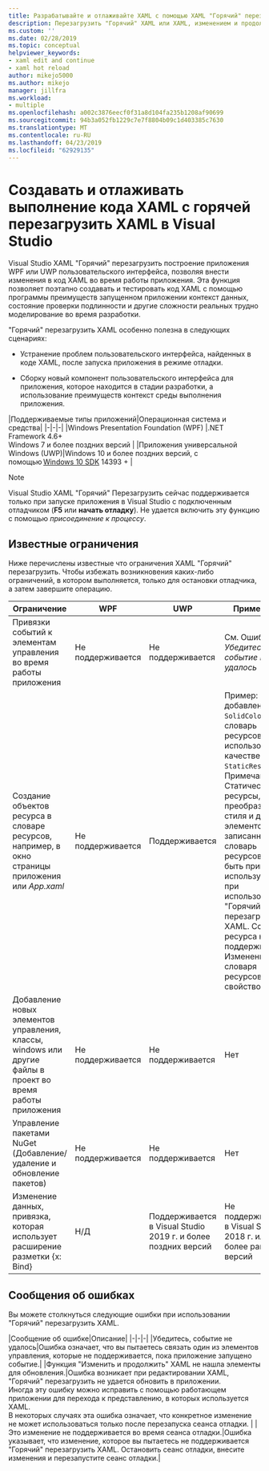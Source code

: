 ```yaml
---
title: Разрабатывайте и отлаживайте XAML с помощью XAML "Горячий" перезагрузки
description: Перезагрузить "Горячий" XAML или XAML, изменением и продолжением, позволяет вносить изменения в код XAML во время выполнения приложения
ms.custom: ''
ms.date: 02/28/2019
ms.topic: conceptual
helpviewer_keywords:
- xaml edit and continue
- xaml hot reload
author: mikejo5000
ms.author: mikejo
manager: jillfra
ms.workload:
- multiple
ms.openlocfilehash: a002c3876eecf0f31a8d104fa235b1208af90699
ms.sourcegitcommit: 94b3a052fb1229c7e7f8804b09c1d403385c7630
ms.translationtype: MT
ms.contentlocale: ru-RU
ms.lasthandoff: 04/23/2019
ms.locfileid: "62929135"
---
```

# <a name="write-and-debug-running-xaml-code-with-xaml-hot-reload-in-visual-studio"></a>Создавать и отлаживать выполнение кода XAML с горячей перезагрузить XAML в Visual Studio

Visual Studio XAML "Горячий" перезагрузить построение приложения WPF или UWP пользовательского интерфейса, позволяя внести изменения в код XAML во время работы приложения. Эта функция позволяет поэтапно создавать и тестировать код XAML с помощью программы преимуществ запущенном приложении контекст данных, состояние проверки подлинности и другие сложности реальных трудно моделирование во время разработки.

"Горячий" перезагрузить XAML особенно полезна в следующих сценариях:

* Устранение проблем пользовательского интерфейса, найденных в коде XAML, после запуска приложения в режиме отладки.

* Сборку новый компонент пользовательского интерфейса для приложения, которое находится в стадии разработки, а использование преимуществ контекст среды выполнения приложения.

|Поддерживаемые типы приложений|Операционная система и средства|
|-|-|-|
|Windows Presentation Foundation (WPF) |.NET Framework 4.6+</br>Windows 7 и более поздних версий |
|Приложения универсальной Windows (UWP)|Windows 10 и более поздних версий, с помощью [Windows 10 SDK](https://developer.microsoft.com/windows/downloads/windows-10-sdk) 14393 + |

> [!NOTE]
> Visual Studio XAML "Горячий" Перезагрузить сейчас поддерживается только при запуске приложения в Visual Studio с подключенным отладчиком (**F5** или **начать отладку**). Не удается включить эту функцию с помощью *присоединение к процессу*.

## <a name="known-limitations"></a>Известные ограничения

Ниже перечислены известные что ограничения XAML "Горячий" перезагрузить. Чтобы избежать возникновения каких-либо ограничений, в котором выполняется, только для остановки отладчика, а затем завершите операцию.

|Ограничение|WPF|UWP|Примечания|
|-|-|-|-|
|Привязки событий к элементам управления во время работы приложения|Не поддерживается|Не поддерживается|См. Ошибка: *Убедитесь, событие не удалось*|
|Создание объектов ресурса в словаре ресурсов, например, в окно страницы приложения или *App.xaml*|Не поддерживается|Поддерживается|Пример: добавление ```SolidColorBrush``` в словарь ресурсов для использования в качестве ```StaticResource```.</br>Примечание. Статические ресурсы, преобразователи стиля и других элементов, записанных в словарь ресурсов может быть применен/используется при использовании "Горячий" перезагрузить XAML. Создание ресурса не поддерживается.</br> Изменение словаря ресурсов ```Source``` свойство.| 
|Добавление новых элементов управления, классы, windows или другие файлы в проект во время работы приложения|Не поддерживается|Не поддерживается|Нет|
|Управление пакетами NuGet (Добавление/удаление и обновление пакетов)|Не поддерживается|Не поддерживается|Нет|
|Изменение данных, привязка, которая использует расширение разметки {x: Bind}|Н/Д|Поддерживается в Visual Studio 2019 г. и более поздних версий|Не поддерживается в Visual Studio 2018 г. или более ранних версий|

## <a name="error-messages"></a>Сообщения об ошибках

Вы можете столкнуться следующие ошибки при использовании "Горячий" перезагрузить XAML.

|Сообщение об ошибке|Описание|
|-|-|-|
|Убедитесь, событие не удалось|Ошибка означает, что вы пытаетесь связать один из элементов управления, которые не поддерживается, пока приложение запущено событие.|
|Функция "Изменить и продолжить" XAML не нашла элементы для обновления.|Ошибка возникает при редактировании XAML, "Горячий" перезагрузить не удается обновить в приложении.</br> Иногда эту ошибку можно исправить с помощью работающем приложении для перехода к представлению, в которых используется XAML.</br> В некоторых случаях эта ошибка означает, что конкретное изменение не может использоваться только после перезапуска сеанса отладки. |
|Это изменение не поддерживается во время сеанса отладки.|Ошибка указывает, что изменение, которое вы пытаетесь не поддерживается "Горячий" перезагрузить XAML. Остановить сеанс отладки, внесите изменения и перезапустите сеанс отладки.|